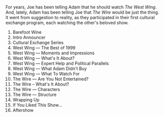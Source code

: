 



For years, Joe has been telling Adam that he should watch *The West Wing*. And, lately, Adam has been telling Joe that *The Wire* would be just the thing. It went from suggestion to reality, as they participated in their first cultural exchange program, each watching the other's beloved show.

1. Barefoot Wine
1. Intro Announcer
1. Cultural Exchange Series
1. West Wing — The Best of 1999
1. West Wing — Moments and Impressions
1. West Wing — What's It About?
1. West Wing — Expert Help and Political Parallels
1. West Wing — What Adam Didn't Buy
1. West Wing — What To Watch For
1. The Wire — Are You Not Entertained?
1. The Wire – What's It About?
1. The Wire — Characters
1. The Wire — Structure
1. Wrapping Up
1. If You Liked This Show…
1. Aftershow
